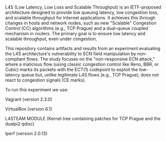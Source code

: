 L4S (Low Latency, Low Loss and Scalable Throughput) is an IETF-proposed architecture designed to provide low queuing latency, low congestion loss, and scalable throughput for Internet applications. It achieves this through changes in hosts and network nodes, such as new "Scalable" Congestion Control (CC) algorithms (e.g., TCP Prague) and a dual-queue coupled mechanism in routers. The primary goal is to ensure low latency and scalable throughput, even under congestion.

This repository contains artifacts and results from an experiment evaluating the L4S architecture's vulnerability to ECN field manipulation by non-compliant flows. The study focuses on the "non-responsive ECN attack," where a malicious flow (using classic congestion control like Reno, BBR, or Cubic) marks its packets with the ECT(1) codepoint to exploit the low-latency queue but, unlike legitimate L4S flows (e.g., TCP Prague), does not react to congestion signals (CE marks).

To run this experiment we use:

Vagrant (version 2.3.0)

VirtualBox (version 6.1)

L4STEAM MODULE (Kernel tree containing patches for TCP Prague and the dualpi2 qdisc)

Iperf (version 2.0.13)

